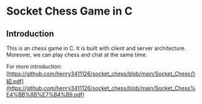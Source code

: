 # Socket Chess Game in C

## Introduction

This is an chess game in C. It is built with client and server architecture. Moreover, we can play chess and chat at the same time.

For more introduction:[https://github.com/henry3411126/socket_chess/blob/main/Socket_Chess介紹.pdf](https://github.com/henry3411126/socket_chess/blob/main/Socket_Chess%E4%BB%8B%E7%B4%B9.pdf)
